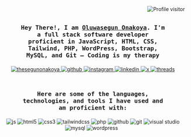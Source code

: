 <img align="right" src="https://komarev.com/ghpvc/?username=thesegunonakoya&label=Visitors&color=grey&style=for-the-badge&base=50" alt="Profile visitor" />

<!-- Intro  -->
<h3 style="margin: 50px 50px 20px 50px" align="center">
        <samp>Hey There!, I am
                <b><a target="_blank" href="https://www.google.com/search?q=thesegunonakoya">Oluwasegun Onakoya</a></b>. I'm a full stack software developer proficient in JavaScript, HTML, CSS, Tailwind, PHP, WordPress, Bootstrap, MySQL, and Git — Coding is my therapy
        </samp>
</h3>

<p align="center">
 <a href="#" target="blank">
  <img src="https://img.shields.io/badge/website-000000?style=for-the-badge&logo=About.me&logoColor=white" alt="thesegunonakoya" />
 </a>
 <a href="#" target="blank">
  <img src="https://img.shields.io/badge/GitHub-100000?style=for-the-badge&logo=github&logoColor=white" alt="github" />
 </a>
 <a href="#" target="blank">
  <img src="https://img.shields.io/badge/Instagram-E4405F?style=for-the-badge&logo=instagram&logoColor=white" alt="instagram" />
 </a>
 <a href="#" target="blank">
  <img src="https://img.shields.io/badge/LinkedIn-0077B5?style=for-the-badge&logo=linkedin&logoColor=white" alt="linkedin" />
 </a>
 <a href="#" target="blank">
  <img src="https://img.shields.io/badge/X-000000?style=for-the-badge&logo=x&logoColor=white" alt="x" />
 </a>
 <a href="#" target="blank">
  <img src="https://img.shields.io/badge/Threads-000000?style=for-the-badge&logo=Threads&logoColor=white" alt="threads" />
 </a>
 <!-- <a href="#" target="blank">
  <img src="" alt="" />
 </a> -->
 </p>

<h3 style="margin: 50px 50px 20px 50px" align="center">
        <samp>Here are some of the languages, technologies, and tools I have used and am proficient with:
        </samp>
</h3>
  <p align="center">
  <img src="https://img.shields.io/badge/JavaScript-323330?style=for-the-badge&logo=javascript&logoColor=F7DF1E" alt="js" />
  <img src="https://img.shields.io/badge/HTML5-E34F26?style=for-the-badge&logo=html5&logoColor=white" alt="html5" />
  <img src="https://img.shields.io/badge/CSS3-1572B6?style=for-the-badge&logo=css3&logoColor=white" alt="css3" />
  <img src="https://img.shields.io/badge/Tailwind_CSS-092749?style=for-the-badge&logo=tailwindcss" alt="tailwindcss" />
  <img src="https://img.shields.io/badge/PHP-777BB4?style=for-the-badge&logo=php&logoColor=white" alt="php" />
  <img src="https://img.shields.io/badge/GitHub-100000?style=for-the-badge&logo=github&logoColor=white" alt="github" />
  <img src="https://img.shields.io/badge/GIT-E44C30?style=for-the-badge&logo=git&logoColor=white" alt="git" />
  <img src="https://img.shields.io/badge/Visual_Studio-5C2D91?style=for-the-badge&logo=visual%20studio&logoColor=white" alt="visual studio" />
  <img src="https://img.shields.io/badge/MySQL-005C84?style=for-the-badge&logo=mysql&logoColor=white" alt="mysql" />
  <img src="https://img.shields.io/badge/Wordpress-21759B?style=for-the-badge&logo=wordpress&logoColor=white" alt="wordpress" />
  <img src="" alt="" />
  <img src="" alt="" />
 </p>